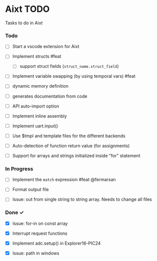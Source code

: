 # Aixt TODO

Tasks to do in Aixt 


### Todo

- [ ] Start a vscode extension for Aixt
- [ ] Implement structs #feat
    - [ ] support struct fields (`struct_name.struct_field`)
- [ ] Implement variable swapping (by using temporal vars) #feat
- [ ] dynamic memory definition
- [ ] generates documentation from code
- [ ] API auto-import option
- [ ] Implement inline assembly
- [ ] Implement uart.input() 
- [ ] Use $tmpl and template files for the different backends 
- [ ] Auto-detection of function return value (for assignments)
- [ ] Support for arrays and strings initialized inside "for" statement


### In Progress

- [ ] Implement the `match` expression #feat @fermarsan
- [ ] Format output file
- [ ] Issue: out from single string to string array. Needs to change all files


### Done ✓

- [x] Issue: for-in on const array
- [x] Interrupt request functions
- [x] Implement adc.setup() in Explorer16-PIC24
- [x] Issue: path in windows

